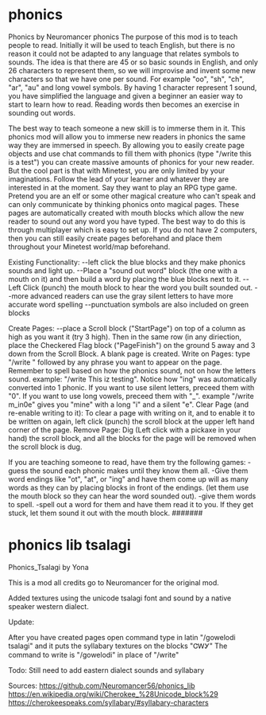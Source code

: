 phonics
=======
Phonics by Neuromancer
phonics
The purpose of this mod is to teach people to read. Initially it will be used to teach English, but there is no reason it could not be adapted to any language that relates symbols to sounds. The idea is that there are 45 or so basic sounds in English, and only 26 characters to represent them, so we will improvise and invent some new characters so that we have one per sound. For example "oo", "sh", "ch", "ar", "au" and long vowel symbols. By having 1 character represent 1 sound, you have simplified the language and given a beginner an easier way to start to learn how to read. Reading words then becomes an exercise in sounding out words.

The best way to teach someone a new skill is to immerse them in it. This phonics mod will allow you to immerse new readers in phonics the same way they are immersed in speech. By allowing you to easily create page objects and use chat commands to fill them with phonics (type "/write this is a test") you can create massive amounts of phonics for your new reader. But the cool part is that with Minetest, you are only limited by your imaginations. Follow the lead of your learner and whatever they are interested in at the moment. Say they want to play an RPG type game. Pretend you are an elf or some other magical creature who can't speak and can only communicate by thinking phonics onto magical pages. These pages are automatically created with mouth blocks which allow the new reader to sound out any word you have typed. The best way to do this is through multiplayer which is easy to set up. If you do not have 2 computers, then you can still easily create pages beforehand and place them throughout your Minetest world/map beforehand.

Existing Functionality: --left click the blue blocks and they make phonics sounds and light up. --Place a "sound out word" block (the one with a mouth on it) and then build a word by placing the blue blocks next to it. --Left Click (punch) the mouth block to hear the word you built sounded out. --more advanced readers can use the gray silent letters to have more accurate word spelling --punctuation symbols are also included on green blocks

Create Pages: --place a Scroll block ("StartPage") on top of a column as high as you want it (try 3 high). Then in the same row (in any diriection, place the Checkered Flag block ("PageFinish") on the ground 5 away and 3 down from the Scroll Block. A blank page is created. Write on Pages: type "/write " followed by any phrase you want to appear on the page. Remember to spell based on how the phonics sound, not on how the letters sound. example: "/write This iz testing". Notice how "ing" was automatically converted into 1 phonic. If you want to use silent letters, preceed them with "0". If you want to use long vowels, preceed them with "_". example "/write m_in0e" gives you "mine" with a long "i" and a silent "e". Clear Page (and re-enable writing to it): To clear a page with writing on it, and to enable it to be written on again, left click (punch) the scroll block at the upper left hand corner of the page. Remove Page: Dig (Left click with a pickaxe in your hand) the scroll block, and all the blocks for the page will be removed when the scroll block is dug.

If you are teaching someone to read, have them try the following games: -guess the sound each phonic makes until they know them all. -Give them word endings like "ot", "at", or "ing" and have them come up will as many words as they can by placing blocks in front of the endings. (let them use the mouth block so they can hear the word sounded out). -give them words to spell. -spell out a word for them and have them read it to you. If they get stuck, let them sound it out with the mouth block.
#######

phonics lib tsalagi
=======

Phonics_Tsalagi by Yona

This is a mod all credits go to Neuromancer for the original mod.

Added textures using the unicode tsalagi font and sound by a native speaker western dialect.

Update:

After you have created pages open command type in latin "/gowelodi tsalagi" and it puts the syllabary textures on the blocks "ᏣᎳᎩ"
The command to write is "/gowelodi" in place of "/write"

Todo:
Still need to add eastern dialect sounds and syllabary

Sources:
https://github.com/Neuromancer56/phonics_lib
https://en.wikipedia.org/wiki/Cherokee_%28Unicode_block%29
https://cherokeespeaks.com/syllabary/#syllabary-characters
